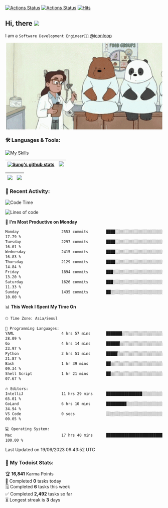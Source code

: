 
[![Actions Status](https://github.com/ddok2/ddok2/workflows/Todoist%20Readme/badge.svg)](https://github.com/ddok2/ddok2/actions)
[![Actions Status](https://github.com/ddok2/ddok2/workflows/wakatime-stats/badge.svg)](https://github.com/ddok2/ddok2/actions)
[![Hits](https://hits.seeyoufarm.com/api/count/incr/badge.svg?url=https%3A%2F%2Fgithub.com%2Fddok2&count_bg=%23FF9595&title_bg=%23555555&icon=github.svg&icon_color=%23FFFFFF&title=hits&edge_flat=false)](https://hits.seeyoufarm.com)

<!-- ![visitors](https://visitor-badge.laobi.icu/badge?page_id=ddok2.ddok2) -->
## Hi, there <img src="https://raw.githubusercontent.com/MartinHeinz/MartinHeinz/master/wave.gif" width="3%">

I am a `Software Development Engineer🧑‍💻` [@iconloop](https://github.com/iconloop)


<p align="center">
    <img align="center" alt="GIF" src="img/debugging.gif" />
</p>


### 🛠 Languages & Tools:

[![My Skills](https://skillicons.dev/icons?i=go,js,ts,py,express,react,svelte,jquery,pug,mongodb,mysql,redis,aws,docker,kubernetes)](https://skillicons.dev)


| <a href="https://github-readme-stats.vercel.app/api?username=ddok2&show_icons=true&include_all_commits=true&count_private=true&theme=buefy&hide_border=true"><img align="center" src="https://github-readme-stats.vercel.app/api?username=ddok2&show_icons=true&include_all_commits=true&count_private=true&theme=buefy&hide_border=true" alt="Sung's github stats" /></a> | <a href="https://github.com/ddok2"><img src="http://github-readme-streak-stats.herokuapp.com?user=ddok2&hide_border=true" /></a> |
| ------------- |------------- |


| <a href="https://github.com/ddok2"><img align="center" src="https://github-readme-stats.vercel.app/api/top-langs/?username=ddok2&theme=buefy&hide=html,css&hide_border=true" /></a> | <a href="https://github.com/ddok2"><img align="center" src="https://activity-graph.herokuapp.com/graph?username=ddok2&theme=github&hide_border=true" height="250" /></a> |
| ------------- |--------------------------------------------------------------------------------------------------------------------------------------------------------------------------|


<!-- <details open>
    <summary>📈 My GitHub Stats</summary>
    <p align="center">
        <a href="https://github.com/ddok2">
            <img align="center" src="https://github-readme-stats.vercel.app/api?username=ddok2&show_icons=true&include_all_commits=true&count_private=true&theme=buefy&hide_border=true" alt="Sung's github stats" />
        </a>
    </p>
</details>
<details>
    <summary>💬 Top Languages</summary>
    <p align="center"> 
        <a href="https://github.com/ddok2">
            <img align="center" src="https://github-readme-stats.vercel.app/api/top-langs/?username=ddok2&layout=compact&theme=buefy&hide=html,css&hide_border=true" />
        </a>
    </p>
</details> -->


### 🌈 Recent Activity:
<!--START_SECTION:waka-->
![Code Time](http://img.shields.io/badge/Code%20Time-2%2C130%20hrs%2038%20mins-blue)

![Lines of code](https://img.shields.io/badge/From%20Hello%20World%20I%27ve%20Written-11.5%20million%20lines%20of%20code-blue)

📅 **I'm Most Productive on Monday** 

```text
Monday                   2553 commits        ████░░░░░░░░░░░░░░░░░░░░░   17.79 % 
Tuesday                  2297 commits        ████░░░░░░░░░░░░░░░░░░░░░   16.01 % 
Wednesday                2415 commits        ████░░░░░░░░░░░░░░░░░░░░░   16.83 % 
Thursday                 2129 commits        ████░░░░░░░░░░░░░░░░░░░░░   14.84 % 
Friday                   1894 commits        ███░░░░░░░░░░░░░░░░░░░░░░   13.20 % 
Saturday                 1626 commits        ███░░░░░░░░░░░░░░░░░░░░░░   11.33 % 
Sunday                   1435 commits        ██░░░░░░░░░░░░░░░░░░░░░░░   10.00 % 
```


📊 **This Week I Spent My Time On** 

```text
🕑︎ Time Zone: Asia/Seoul

💬 Programming Languages: 
YAML                     4 hrs 57 mins       ███████░░░░░░░░░░░░░░░░░░   28.09 % 
Go                       4 hrs 14 mins       ██████░░░░░░░░░░░░░░░░░░░   23.97 % 
Python                   3 hrs 51 mins       █████░░░░░░░░░░░░░░░░░░░░   21.87 % 
Bash                     1 hr 39 mins        ██░░░░░░░░░░░░░░░░░░░░░░░   09.34 % 
Shell Script             1 hr 21 mins        ██░░░░░░░░░░░░░░░░░░░░░░░   07.67 % 

🔥 Editors: 
IntelliJ                 11 hrs 29 mins      ████████████████░░░░░░░░░   65.01 % 
GoLand                   6 hrs 10 mins       █████████░░░░░░░░░░░░░░░░   34.94 % 
VS Code                  0 secs              ░░░░░░░░░░░░░░░░░░░░░░░░░   00.05 % 

💻 Operating System: 
Mac                      17 hrs 40 mins      █████████████████████████   100.00 % 
```


 Last Updated on 19/06/2023 09:43:52 UTC
<!--END_SECTION:waka-->

### 🚧 My Todoist Stats:
<!-- TODO-IST:START -->
🏆  **16,841** Karma Points           
🌸  Completed **0** tasks today           
🗓  Completed **6** tasks this week           
✅  Completed **2,492** tasks so far           
⏳  Longest streak is **3** days
<!-- TODO-IST:END -->

